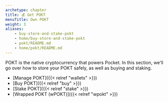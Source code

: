 ```yaml
---
archetype: chapter
title: 💰 Get POKT
menuTitle: Own POKT
weight: 3
aliases:
    - buy-store-and-stake-pokt
    - home/buy-store-and-stake-pokt
    - pokt/README.md
    - home/pokt/README.md
---
```



POKT is the native cryptocurrency that powers Pocket. In this section, we'll go over how to store your POKT safely, as well as buying and staking.

* [Manage POKT]({{< relref "wallets" >}})
* [Buy POKT]({{< relref "buy" >}})
* [Stake POKT]({{< relref "stake" >}})
* [Wrapped POKT (wPOKT)]({{< relref "wpokt" >}})
